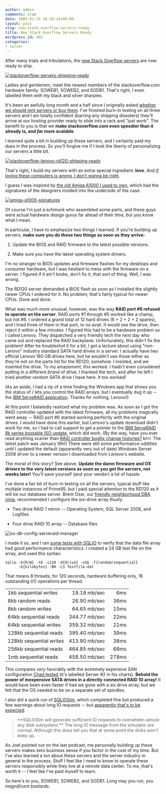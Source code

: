 ```yaml
---
author: admin
comments: true
date: 2009-01-25 16:18:24+00:00
layout: post
slug: new-stack-overflow-servers-ready
title: New Stack Overflow Servers Ready
wordpress_id: 493
categories:
- server
---
```



After many trials and tribulations, the [new Stack Overflow servers](http://blog.stackoverflow.com/2009/01/new-stack-overflow-server-glamour-shots/) are now ready to ship.



[![stackoverflow-servers-shipping-ready](http://blog.stackoverflow.com/wp-content/uploads/stackoverflow-servers-shipping-ready.jpg)](http://blog.stackoverflow.com/2009/01/new-stack-overflow-server-glamour-shots/)



Ladies and gentlemen, meet the newest members of the stackoverflow.com hardware family: SOWEB1, SOWEB2, and SODB1. That's right, I even labelled them with my black and silver sharpies.



It's been an awfully long month and a half since I originally asked [whether we should rent servers or buy them](http://blog.stackoverflow.com/2008/12/server-hosting-rent-vs-buy/). I've finished burn-in testing on all three servers and I am totally confident (barring any shipping disasters) they'll arrive at our hosting provider ready to slide into a rack and "just work". The benefit to you is that we **make stackoverflow.com even speedier than it already is, and _far_ more scalable**.



I learned quite a bit in building up these servers, and I certainly paid my dues in the process. So you'll forgive me if I took the liberty of personalizing our servers a little bit. 



[![stackoverflow-lenovo-rd120-shipping-ready](http://blog.stackoverflow.com/wp-content/uploads/stackoverflow-lenovo-rd120-shipping-ready.jpg)](http://blog.stackoverflow.com/2009/01/new-stack-overflow-server-glamour-shots/)



That's right, I build my servers with an extra-special ingredient: **love**. And [if loving these computers is wrong, I don't wanna be right](http://www.codinghorror.com/blog/archives/000761.html).



I guess I was inspired by [the old Amiga A1000 I used to own](http://en.wikipedia.org/wiki/Amiga_1000), which had the signatures of the designers molded into the underside of the case.



[![amiga-a1000-signatures](http://blog.stackoverflow.com/wp-content/uploads/amiga-a1000-signatures.jpg)](http://blog.stackoverflow.com/wp-content/uploads/amiga-a1000-signatures-large.jpg)



Of course I'm just a schmuck who assembled some parts, and these guys were actual hardware design gurus far ahead of their time, but you know what I mean.



In particular, I have to emphasize two things I learned. If you're building up servers, **make sure you do these two things as soon as they arrive:**







  1. Update the BIOS and RAID firmware to the latest possible versions.

  2. Make sure you have the latest operating system drivers.




I'm no stranger to BIOS updates and firmware flashes for my desktops and consumer hardware, but I was hesitant to mess with the firmware on a server. I figured if it ain't broke, don't fix it, that sort of thing. Well, I was wrong.



The RD120 server demanded a BIOS flash as soon as I installed the slightly newer CPUs I ordered for it. No problem; that's fairly typical for newer CPUs. Done and done.



What was much more unusual, however, was the way **RAID port #6 refused to operate on the server**. RAID ports #1 through #5 worked like a champ, but not #6. I ordered a grand total of 12 hard drives (6 + 2 + 2 + 2 spares), and I tried three of them in that port, to no avail. It would see the drive, then reject it within a few minutes. I figured this had to be a hardware problem so I called Lenovo. They dispatched a very friendly tech the next day who came out and replaced the RAID backplane. Unfortunately, this didn't fix the problem! After he troubleshot it for a bit, I got a lecture about using "non-Lenovo" industry standard SATA hard drives in a server. I actually have two official Lenovo 160 GB drives here, but he wouldn't use those either as they're not on the parts list for the RD120, somehow. I insisted, and we inserted the drive. To my amazement, this worked. I hadn't even considered putting in a different _brand_ of drive. I thanked the tech, and after he left I tried another random SATA drive I have here. It too worked!



(As an aside, I had a rip of a time finding the Windows app that shows you the status of / lets you control the RAID arrays, but I eventually dug it up -- the [IBM ServeRAID application](http://www-947.ibm.com/systems/support/supportsite.wss/docdisplay?lndocid=MIGR-61707&brandind=5000008). Thanks for nothing, Lenovo!)



At this point I belatedly realized what my problem was. As soon as I got the RAID controller updated with the latest firmware, all my problems magically went away -- RAID port #6 started working perfectly with the original drives. I would have done this earlier, but Lenovo's update download didn't work for me, so I had to call support to get a pointer to the [IBM ServeRAID 8k series bootable ISO update](http://www-947.ibm.com/systems/support/supportsite.wss/docdisplay?brandind=5000008&lndocid=MIGR-5073646), which _did_ work. (By the way, have you ever read anything scarier than [RAID controller bugfix change histories?](ftp://ftp.software.ibm.com/systems/support/system_x/ibm_fw_aacraid_5.2.0-15421_anyos_32-64.chg) brrr. The latest patch was January 9th!) There were still some performance oddities until I updated the default (apparently very out of date) Windows Server 2008 driver to a newer version I downloaded from Lenovo's website.



The moral of this story? See above. **Update the damn firmware and OS drivers to the very latest versions as soon as you get the servers, not weeks later!** You'll save yourself (and your vendor) a lot of hassle.



I've done a fair bit of burn-in testing on all the servers, typical stuff like multiple instances of Prime95. but I paid special attention to the RD120 as it will be our database server. Brent Ozar, our [friendly neighborhood DBA ninja](http://www.brentozar.com/), recommended I configure the six-drive array thusly:







  * Two drive RAID 1 mirror -- Operating System, SQL Server 2008, and Logfiles

  * Four drive RAID 10 array -- Database files




![so-db-config-serveraid-manager](http://blog.stackoverflow.com/wp-content/uploads/so-db-config-serveraid-manager.png)



I made it so, and I ran [some tests with SQLIO](http://blogs.mssqltips.com/blogs/chadboyd/archive/2008/03/16/ssd-and-sql-sqlio-performance.aspx) to verify that the data file array had good performance characteristics. I created a 24 GB test file on the array, and used this syntax:




    
    
    sqlio -k{R/W} -t8 -s120 -d{drive} -o16 -f{random/sequential} 
          -b{kilobytes} -BH -LS Testfile.dat
    





That means 8 threads, for 120 seconds, hardware buffering only, 16 outstanding I/O operations per thread.



<table cellpadding="2" width="450" cellspacing="2" >
<tr >
<td >1kb sequential writes
<td align="right" >19.18 mb/sec
<td align="right" >6ms</tr>
<tr >
<td >8kb random reads
<td align="right" >26.90 mb/sec
<td align="right" >36ms</tr>
<tr >
<td >8kb random writes
<td align="right" >64.65 mb/sec
<td align="right" >15ms</tr>
<tr >
<td >64kb sequential reads
<td align="right" >344.77 mb/sec
<td align="right" >22ms</tr>
<tr >
<td >64kb sequential writes
<td align="right" >359.32 mb/sec
<td align="right" >21ms</tr>
<tr >
<td >128kb sequential reads
<td align="right" >395.40 mb/sec
<td align="right" >39ms</tr>
<tr >
<td >128kb sequential writes
<td align="right" >413.90 mb/sec
<td align="right" >38ms</tr>
<tr >
<td >256kb sequential reads
<td align="right" >464.85 mb/sec
<td align="right" >68ms</tr>
<tr >
<td >1mb sequential reads
<td align="right" >458.50 mb/sec
<td align="right" >278ms</tr>
</table>



This compares _very_ favorably with the extremely expensive SAN configuration [Chad tested](http://blogs.mssqltips.com/blogs/chadboyd/archive/2008/03/16/ssd-and-sql-sqlio-performance.aspx) (it's labelled Server #2 in his charts). **Behold the power of inexpensive SATA drives in a directly connected RAID 10 array!** It would have been even faster if had we gone with a six drive array, but we felt that the OS needed to be on a separate set of spindles.



I also did a quick run of [SQLIOSim](http://support.microsoft.com/kb/231619), which completed fine but produced a few warnings about long IO requests -- but [apparently that's to be expected](http://www.sqlteam.com/forums/topic.asp?TOPIC_ID=83710).





<blockquote>
**SQLIOSim will generate sufficient IO requests to overwhelm almost any disk subsystem.** The long IO message from the simulator are normal. Although this does tell you that at some point the disks won't keep up.
</blockquote>





As Joel pointed out on the last podcast, me personally building up these servers makes zero business sense if you factor in the cost of my time. But I've also learned a ton about these servers and the server industry in general in the process. Stuff I feel like I need to know to operate these servers responsibly while they live at a remote data center. To me, that's worth it -- I feel like I've paid myself to learn.



So here's to you, SOWEB1, SOWEB2, and SODB1. Long may you run, you _magnificent bastards_.

